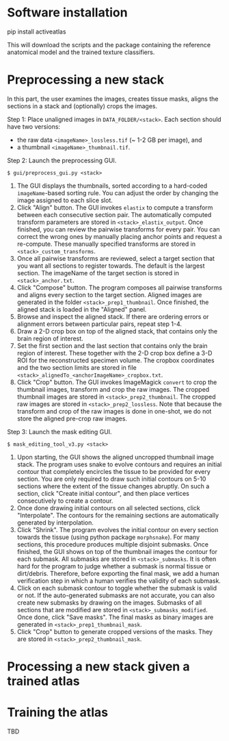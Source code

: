 # Software installation

pip install activeatlas

This will download the scripts and the package containing the reference anatomical model and the trained texture classifiers.

# Preprocessing a new stack

In this part, the user examines the images, creates tissue masks, aligns the sections in a stack and (optionally) crops the images.

Step 1: Place unaligned images in `DATA_FOLDER/<stack>`. Each section should have two versions:

* the raw data `<imageName>_lossless.tif` (~ 1-2 GB per image), and
* a thumbnail `<imageName>_thumbnail.tif`.

Step 2: Launch the preprocessing GUI.

`$ gui/preprocess_gui.py <stack>`

1. The GUI displays the thumbnails, sorted according to a hard-coded `imageName`-based sorting rule. You can adjust the order by changing the image assigned to each slice slot.
2. Click "Align" button. The GUI invokes `elastix` to compute a transform between each consecutive section pair. The automatically computed transform parameters are stored in `<stack>_elastix_output`. Once finished, you can review the pairwise transforms for every pair. You can correct the wrong ones by manually placing anchor points and request a re-compute. These manually specified transforms are stored in `<stack>_custom_transforms`.
3. Once all pairwise transforms are reviewed, select a target section that you want all sections to register towards. The default is the largest section. The imageName of the target section is stored in `<stack>_anchor.txt`.
4. Click "Compose" button. The program composes all pairwise transforms and aligns every section to the target section. Aligned images are generated in the folder `<stack>_prep1_thumbnail`. Once finished, the aligned stack is loaded in the "Aligned" panel.
5. Browse and inspect the aligned stack. If there are ordering errors or alignment errors between particular pairs, repeat step 1-4.
6. Draw a 2-D crop box on top of the aligned stack, that contains only the brain region of interest.
7. Set the first section and the last section that contains only the brain region of interest. These together with the 2-D crop box define a 3-D ROI for the reconstructed specimen volume. The cropbox coordinates and the two section limits are stored in file `<stack>_alignedTo_<anchorImageName>_cropbox.txt`.
8. Click "Crop" button. The GUI invokes ImageMagick `convert` to crop the thumbnail images, transform and crop the raw images. The cropped thumbnail images are stored in `<stack>_prep2_thumbnail`. The cropped raw images are stored in `<stack>_prep2_lossless`. Note that because the transform and crop of the raw images is done in one-shot, we do not store the aligned pre-crop raw images.

Step 3: Launch the mask editing GUI.

`$ mask_editing_tool_v3.py <stack>`

1. Upon starting, the GUI shows the aligned uncropped thumbnail image stack. The program uses snake to evolve contours and requires an initial contour that completely encircles the tissue to be provided for every section. You are only required to draw such initial contours on 5-10 sections where the extent of the tissue changes abruptly. On such a section, click "Create initial contour", and then place vertices consecutively to create a contour.
2. Once done drawing initial contours on all selected sections, click "Interpolate". The contours for the remaining sections are automatically generated by interpolation.
3. Click "Shrink". The program evolves the initial contour on every section towards the tissue (using python package `morphsnake`). For many sections, this procedure produces multiple disjoint submasks. Once finished, the GUI shows on top of the thumbnail images the contour for each submask. All submasks are stored in `<stack>_submasks`. It is often hard for the program to judge whether a submask is normal tissue or dirt/debris. Therefore, before exporting the final mask, we add a human verification step in which a human verifies the validity of each submask. 
4. Click on each submask contour to toggle whether the submask is valid or not. If the auto-generated submasks are not accurate, you can also create new submasks by drawing on the images. Submasks of all sections that are modified are stored in `<stack>_submasks_modified`. Once done, click "Save masks". The final masks as binary images are generated in `<stack>_prep1_thumbnail_mask`.
5. Click "Crop" button to generate cropped versions of the masks. They are stored in `<stack>_prep2_thumbnail_mask`.


# Processing a new stack given a trained atlas



# Training the atlas
TBD